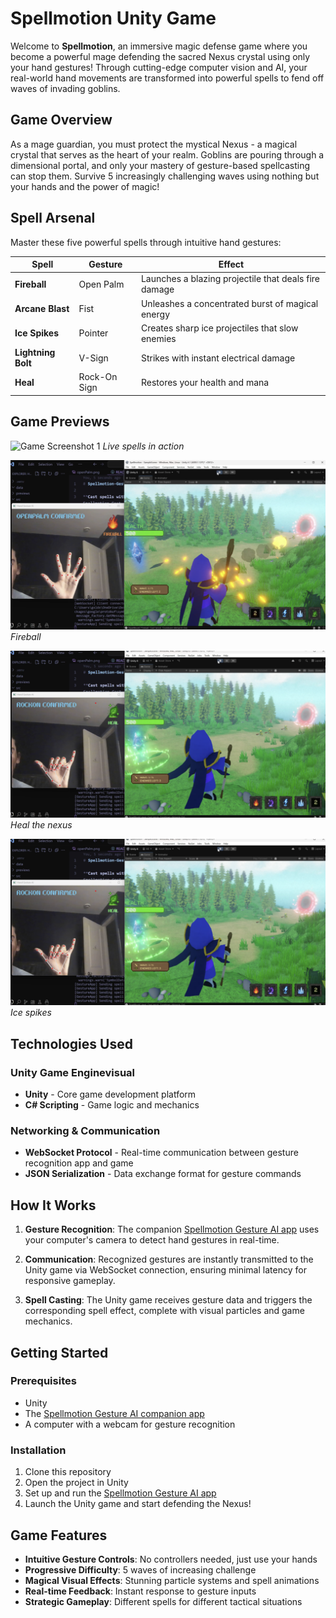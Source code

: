 # Spellmotion Unity Game

Welcome to **Spellmotion**, an immersive magic defense game where you become a powerful mage defending the sacred Nexus crystal using only your hand gestures! Through cutting-edge computer vision and AI, your real-world hand movements are transformed into powerful spells to fend off waves of invading goblins.

## Game Overview

As a mage guardian, you must protect the mystical Nexus - a magical crystal that serves as the heart of your realm. Goblins are pouring through a dimensional portal, and only your mastery of gesture-based spellcasting can stop them. Survive 5 increasingly challenging waves using nothing but your hands and the power of magic!

## Spell Arsenal

Master these five powerful spells through intuitive hand gestures:

| Spell | Gesture | Effect |
|-------|---------|--------|
| **Fireball** | Open Palm | Launches a blazing projectile that deals fire damage |
| **Arcane Blast** | Fist | Unleashes a concentrated burst of magical energy |
| **Ice Spikes** | Pointer | Creates sharp ice projectiles that slow enemies |
| **Lightning Bolt** | V-Sign | Strikes with instant electrical damage |
| **Heal** | Rock-On Sign | Restores your health and mana |

## Game Previews

<!-- Add your game screenshots and GIFs here -->
![Game Screenshot 1](previews/combo.gif)
*Live spells in action*

![Game Screenshot 2](previews/fireball.png)
*Fireball*

![Gameplay GIF](previews/heal.png)
*Heal the nexus*

![Spell Effects](previews/icespike.png)
*Ice spikes*

## Technologies Used

### Unity Game Enginevisual

- **Unity** - Core game development platform
- **C# Scripting** - Game logic and mechanics

### Networking & Communication

- **WebSocket Protocol** - Real-time communication between gesture recognition app and game
- **JSON Serialization** - Data exchange format for gesture commands

## How It Works

1. **Gesture Recognition**: The companion [Spellmotion Gesture AI app](https://github.com/ben4ali/Spellmotion-Gesture-ai) uses your computer's camera to detect hand gestures in real-time.

2. **Communication**: Recognized gestures are instantly transmitted to the Unity game via WebSocket connection, ensuring minimal latency for responsive gameplay.

3. **Spell Casting**: The Unity game receives gesture data and triggers the corresponding spell effect, complete with visual particles and game mechanics.


## Getting Started

### Prerequisites

- Unity
- The [Spellmotion Gesture AI companion app](https://github.com/ben4ali/Spellmotion-Gesture-ai)
- A computer with a webcam for gesture recognition

### Installation

1. Clone this repository
2. Open the project in Unity
3. Set up and run the [Spellmotion Gesture AI app](https://github.com/ben4ali/Spellmotion-Gesture-ai)
4. Launch the Unity game and start defending the Nexus!

## Game Features

- **Intuitive Gesture Controls**: No controllers needed, just use your hands
- **Progressive Difficulty**: 5 waves of increasing challenge
- **Magical Visual Effects**: Stunning particle systems and spell animations
- **Real-time Feedback**: Instant response to gesture inputs
- **Strategic Gameplay**: Different spells for different tactical situations
